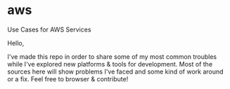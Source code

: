 # aws
Use Cases for AWS Services

Hello,

  I've made this repo in order to share some of my most common troubles while I've explored new platforms & tools for development. Most of the sources here will show problems I've faced and some kind of work around or a fix. Feel free to browser & contribute!
